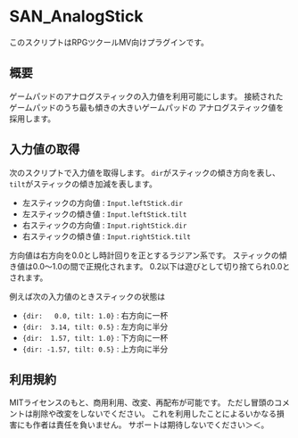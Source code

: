 # SAN_AnalogStick
このスクリプトはRPGツクールMV向けプラグインです。   

## 概要
ゲームパッドのアナログスティックの入力値を利用可能にします。
接続されたゲームパッドのうち最も傾きの大きいゲームパッドの
アナログスティック値を採用します。

## 入力値の取得
次のスクリプトで入力値を取得します。
`dir`がスティックの傾き方向を表し、`tilt`がスティックの傾き加減を表します。  

- 左スティックの方向値 : `Input.leftStick.dir`  
- 左スティックの傾き値 : `Input.leftStick.tilt`  
- 右スティックの方向値 : `Input.rightStick.dir`  
- 右スティックの傾き値 : `Input.rightStick.tilt`  

方向値は右方向を0.0とし時計回りを正とするラジアン系です。
スティックの傾き値は0.0～1.0の間で正規化されます。
0.2以下は遊びとして切り捨てられ0.0とされます。  

例えば次の入力値のときスティックの状態は  

- `{dir:   0.0, tilt: 1.0}` : 右方向に一杯  
- `{dir:  3.14, tilt: 0.5}` : 左方向に半分  
- `{dir:  1.57, tilt: 1.0}` : 下方向に一杯  
- `{dir: -1.57, tilt: 0.5}` : 上方向に半分  

##  利用規約
MITライセンスのもと、商用利用、改変、再配布が可能です。
ただし冒頭のコメントは削除や改変をしないでください。
これを利用したことによるいかなる損害にも作者は責任を負いません。
サポートは期待しないでください＞＜。
